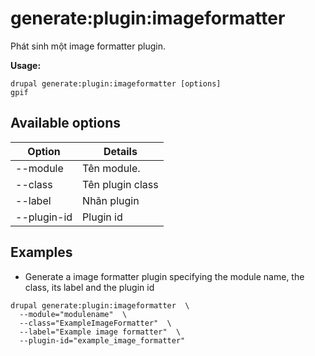 # generate:plugin:imageformatter
Phát sinh một image formatter plugin.

**Usage:**
```
drupal generate:plugin:imageformatter [options]
gpif
```

## Available options
Option | Details
-------|-------------
--module | Tên module.
--class | Tên plugin class
--label | Nhãn plugin
--plugin-id | Plugin id

## Examples
* Generate a image formatter plugin specifying the module name, the class, its label and the plugin id
```
drupal generate:plugin:imageformatter  \
  --module="modulename"  \
  --class="ExampleImageFormatter"  \
  --label="Example image formatter"  \
  --plugin-id="example_image_formatter"
```

